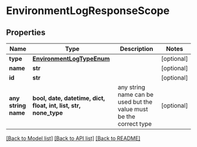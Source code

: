 # EnvironmentLogResponseScope


## Properties
Name | Type | Description | Notes
------------ | ------------- | ------------- | -------------
**type** | [**EnvironmentLogTypeEnum**](EnvironmentLogTypeEnum.md) |  | [optional] 
**name** | **str** |  | [optional] 
**id** | **str** |  | [optional] 
**any string name** | **bool, date, datetime, dict, float, int, list, str, none_type** | any string name can be used but the value must be the correct type | [optional]

[[Back to Model list]](../README.md#documentation-for-models) [[Back to API list]](../README.md#documentation-for-api-endpoints) [[Back to README]](../README.md)


